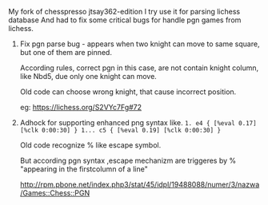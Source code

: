 My fork of chesspresso jtsay362-edition
I try use it for parsing lichess database
And had to fix some critical bugs for handle pgn games from lichess.

 
 1. Fix pgn parse bug - appears when two knight can move to same square, but one of them are pinned. 
    
    According rules, correct pgn in this case, are not contain knight column, like Nbd5, due only one knight can move.
    
    Old code can choose wrong knight, that cause incorrect position.
    
    eg: https://lichess.org/S2VYc7Fg#72
 2. Adhock for supporting enhanced png syntax like.
    ``` 1. e4 { [%eval 0.17] [%clk 0:00:30] } 1... c5 { [%eval 0.19] [%clk 0:00:30] } ```
    
    Old code recognize % like escape symbol. 
    
    But according pgn syntax ,escape mechanizm are triggeres by % "appearing in the firstcolumn of a line"
    
    http://rpm.pbone.net/index.php3/stat/45/idpl/19488088/numer/3/nazwa/Games::Chess::PGN
    